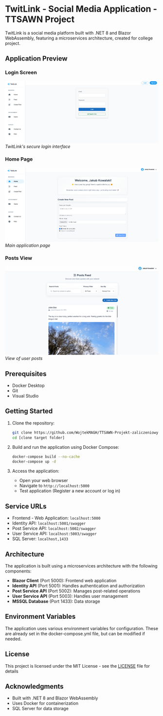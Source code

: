 # TwitLink - Social Media Application - TTSAWN Project

TwitLink is a social media platform built with .NET 8 and Blazor WebAssembly, featuring a microservices architecture, created for college project.

## Application Preview

### Login Screen
![TwitLink Login Screen](./DescImages/TwitLink1.png)
*TwitLink's secure login interface*

### Home Page
![TwitLink Home Page](./DescImages/TwitLink2.png)
*Main application page*

### Posts View
![TwitLink Posts](./DescImages/TwitLink3.png)
*View of user posts*

## Prerequisites

- Docker Desktop
- Git
- Visual Studio

## Getting Started

1. Clone the repository:
   ```bash
   git clone https://github.com/WojtekMAGH/TTSAWN-Projekt-zaliczeniowy-WM-SJ.git
   cd [clone target folder]
   ```

2. Build and run the application using Docker Compose:
   ```bash
   docker-compose build --no-cache
   docker-compose up -d
   ```

3. Access the application:
   - Open your web browser
   - Navigate to `http://localhost:5000`
   - Test application (Register a new account or log in)

## Service URLs

- Frontend - Web Application: `localhost:5000`
- Identity API: `localhost:5001/swagger`
- Post Service API: `localhost:5002/swagger`
- User Service API: `localhost:5003/swagger`
- SQL Server: `localhost,1433`

## Architecture

The application is built using a microservices architecture with the following components:

- **Blazor Client** (Port 5000): Frontend web application
- **Identity API** (Port 5001): Handles authentication and authorization
- **Post Service API** (Port 5002): Manages post-related operations
- **User Service API** (Port 5003): Handles user management
- **MSSQL Database** (Port 1433): Data storage

## Environment Variables

The application uses various environment variables for configuration. These are already set in the docker-compose.yml file, but can be modified if needed.

## License

This project is licensed under the MIT License - see the [LICENSE](LICENSE) file for details

## Acknowledgments

- Built with .NET 8 and Blazor WebAssembly
- Uses Docker for containerization
- SQL Server for data storage
